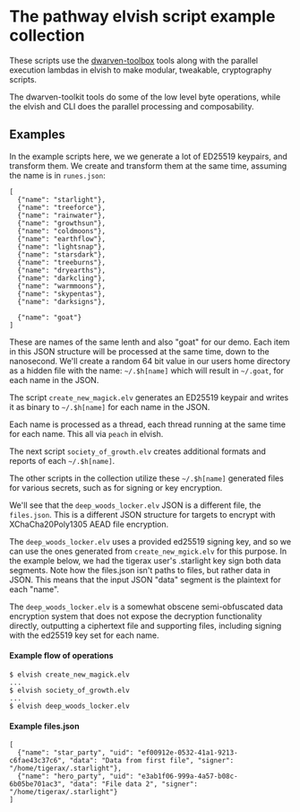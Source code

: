 # The pathway elvish script example collection

These scripts use the [dwarven-toolbox](https://github.com/jpegleg/dwarven-toolbox/) tools along with the parallel execution lambdas in elvish to make modular, tweakable, cryptography scripts.

The dwarven-toolkit tools do some of the low level byte operations, while the elvish and CLI does the parallel processing and composability.

## Examples

In the example scripts here, we we generate a lot of ED25519 keypairs, and transform them.
We create and transform them at the same time, assuming the name is in `runes.json`:

```
[
  {"name": "starlight"},
  {"name": "treeforce"},
  {"name": "rainwater"},
  {"name": "growthsun"},
  {"name": "coldmoons"},
  {"name": "earthflow"},
  {"name": "lightsnap"},
  {"name": "starsdark"},
  {"name": "treeburns"},
  {"name": "dryearths"},
  {"name": "darkcling"},
  {"name": "warmmoons"},
  {"name": "skypentas"},
  {"name": "darksigns"},

  {"name": "goat"}
]
```

These are names of the same lenth and also "goat" for our demo. Each item in this JSON structure will be processed at the same time, down to the nanosecond.
We'll create a random 64 bit value in our users home directory as a hidden file with the name: `~/.$h[name]` which will result in `~/.goat`, for each name
in the JSON.

The script `create_new_magick.elv` generates an ED25519 keypair and writes it as binary to `~/.$h[name]` for each name in the JSON.

Each name is processed as a thread, each thread running at the same time for each name. This all via `peach` in elvish.

The next script `society_of_growth.elv` creates additional formats and reports of each `~/.$h[name]`.

The other scripts in the collection utilize these `~/.$h[name]` generated files for various secrets, such as for signing or key encryption.

We'll see that the `deep_woods_locker.elv` JSON is a different file, the `files.json`. This is a different JSON structure for targets to encrypt with XChaCha20Poly1305 AEAD file encryption.

The `deep_woods_locker.elv` uses a provided ed25519 signing key, and so we can use the ones generated from `create_new_mgick.elv` for this purpose. In the example below, we had the tigerax user's .starlight key sign both data segments. Note how the files.json isn't paths to files, but rather data in JSON. This means that the input JSON "data" segment is the plaintext for each "name".

The `deep_woods_locker.elv` is a somewhat obscene semi-obfuscated data encryption system that does not expose the decryption functionality directly, outputting a ciphertext file and supporting files, including signing with the ed25519 key set for each name.

#### Example flow of operations

```
$ elvish create_new_magick.elv
...
$ elvish society_of_growth.elv
...
$ elvish deep_woods_locker.elv
```

#### Example files.json

```
[
  {"name": "star_party", "uid": "ef00912e-0532-41a1-9213-c6fae43c37c6", "data": "Data from first file", "signer": "/home/tigerax/.starlight"},
  {"name": "hero_party", "uid": "e3ab1f06-999a-4a57-b08c-6b05be701ac3", "data": "File data 2", "signer": "/home/tigerax/.starlight"}
]
```


